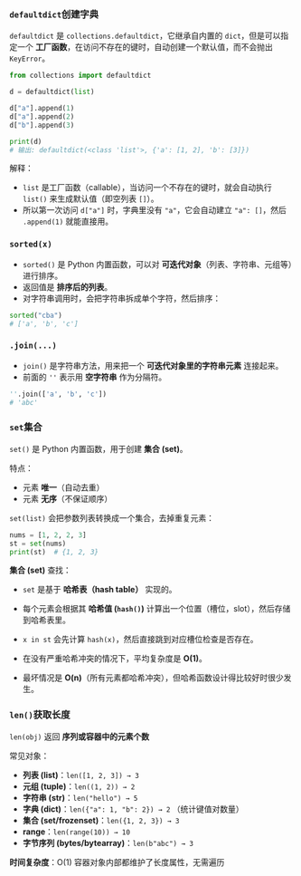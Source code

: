 ### `defaultdict`创建字典

`defaultdict` 是 `collections.defaultdict`，它继承自内置的 `dict`，但是可以指定一个 **工厂函数**，在访问不存在的键时，自动创建一个默认值，而不会抛出 `KeyError`。

```python
from collections import defaultdict

d = defaultdict(list)

d["a"].append(1)
d["a"].append(2)
d["b"].append(3)

print(d)
# 输出: defaultdict(<class 'list'>, {'a': [1, 2], 'b': [3]})
```

解释：

- `list` 是工厂函数（callable），当访问一个不存在的键时，就会自动执行 `list()` 来生成默认值（即空列表 `[]`）。
- 所以第一次访问 `d["a"]` 时，字典里没有 `"a"`，它会自动建立 `"a": []`，然后 `.append(1)` 就能直接用。



### `sorted(x)`

- `sorted()` 是 Python 内置函数，可以对 **可迭代对象**（列表、字符串、元组等）进行排序。
- 返回值是 **排序后的列表**。
- 对字符串调用时，会把字符串拆成单个字符，然后排序：

```python
sorted("cba")  
# ['a', 'b', 'c']
```



### `.join(...)`

- `join()` 是字符串方法，用来把一个 **可迭代对象里的字符串元素** 连接起来。
- 前面的 `''` 表示用 **空字符串** 作为分隔符。

```python
''.join(['a', 'b', 'c'])
# 'abc'
```



### `set`集合

`set()` 是 Python 内置函数，用于创建 **集合 (set)**。

特点：

- 元素 **唯一**（自动去重）
- 元素 **无序**（不保证顺序）

`set(list)` 会把参数列表转换成一个集合，去掉重复元素：

```python
nums = [1, 2, 2, 3]
st = set(nums)
print(st)  # {1, 2, 3}
```

**集合 (set)** 查找：

- `set` 是基于 **哈希表（hash table）** 实现的。
- 每个元素会根据其 **哈希值 (`hash()`)** 计算出一个位置（槽位，slot），然后存储到哈希表里。

- `x in st` 会先计算 `hash(x)`，然后直接跳到对应槽位检查是否存在。
- 在没有严重哈希冲突的情况下，平均复杂度是 **O(1)**。
- 最坏情况是 **O(n)**（所有元素都哈希冲突），但哈希函数设计得比较好时很少发生。



### `len()`获取长度

`len(obj)` 返回 **序列或容器中的元素个数**

常见对象：

- **列表 (list)**：`len([1, 2, 3]) → 3`
- **元组 (tuple)**：`len((1, 2)) → 2`
- **字符串 (str)**：`len("hello") → 5`
- **字典 (dict)**：`len({"a": 1, "b": 2}) → 2`  （统计键值对数量）
- **集合 (set/frozenset)**：`len({1, 2, 3}) → 3`
- **range**：`len(range(10)) → 10`
- **字节序列 (bytes/bytearray)**：`len(b"abc") → 3`

**时间复杂度**：O(1)
容器对象内部都维护了长度属性，无需遍历
